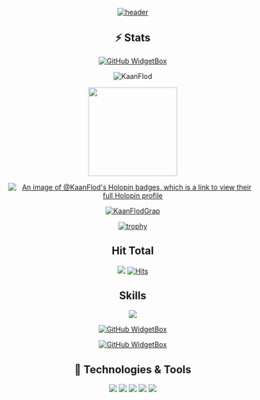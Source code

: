 <div align="center">

[![header](https://capsule-render.vercel.app/api?type=waving&color=0:EEFF00,100:a82da8&height=300&section=header&text=KaanFlod's%20Github&fontSize=90&animation=fadeIn&fontAlignY=38&desc=Welcome%20to%20%20my%20profile%20&descAlignY=51&descAlign=62)](https://github.com/kaanflod)

## ⚡ Stats 

[![GitHub WidgetBox](https://github-widgetbox.vercel.app/api/profile?username=KaanFlod&data=followers,repositories,stars,commits&theme=darkmode)]()

<p><img align="center" src="https://github-readme-streak-stats.herokuapp.com/?user=KaanFlod&theme=dark" alt="KaanFlod" /></p>
<a href="https://github.com/KaanFlod">
<img height="180em" src="https://github-readme-stats.vercel.app/api?username=KaanFlod&count_private=true&theme=radical&show_icons=true&hide=stars"/>

[![An image of @KaanFlod's Holopin badges, which is a link to view their full Holopin profile](https://holopin.me/KaanFlod)](https://holopin.io/@KaanFlod)


[![KaanFlodGrap](https://github-readme-activity-graph.vercel.app/graph?username=KaanFlod&hide_border=true&theme=xcode)](https://github.com/KaanFlod/)
  
[![trophy](https://github-profile-trophy.vercel.app/?username=KaanFlod&theme=onedark)]([https://github.com/ryo-ma/github-profile-trophy](https://github.com/KaanFlod))
  
  
## Hit Total
![](https://komarev.com/ghpvc/?username=KaanFlod)
[![Hits](https://hits.seeyoufarm.com/api/count/incr/badge.svg?url=https%3A%2F%2Fgithub.com%2FKaanFlod&count_bg=%23FF0071&title_bg=%23555555&icon=&icon_color=%23724040&title=hits&edge_flat=false)]()
  
## Skills

[![](https://github-widgetbox.vercel.app/api/skills?names=js,cpp,c,csharp,python,java,yaml&includeNames=true&theme=darkmode)](https://github.com/KaanFlod)
  
 [![GitHub WidgetBox](https://github-widgetbox.vercel.app/api/skills?tools=git,nodejs&includeNames=true&theme=darkmode)](https://github.com/KaanFlod)
  
 [![GitHub WidgetBox](https://github-widgetbox.vercel.app/api/skills?software=linux,vscode&includeNames=true&theme=darkmode)](https://github.com/KaanFlod)
  
## 🔧 Technologies & Tools
[![](https://img.shields.io/badge/Editor-VSCode-informational?style=flat&logo=visualstudiocode&logoColor=white&color=ff016e)](https://github.com/KaanFlod)
[![](https://img.shields.io/badge/Code-C++-informational?style=flat&logo=cplusplus&logoColor=white&color=ff016e)](https://github.com/KaanFlod)
[![](https://img.shields.io/badge/Code-CSharp-informational?style=flat&logo=csharp&logoColor=white&color=ff016e)](https://github.com/KaanFlod)
[![](https://img.shields.io/badge/Code-NodeJS-informational?style=flat&logo=nodedotjs&logoColor=white&color=ff016e)](https://github.com/KaanFlod)
[![](https://img.shields.io/badge/Code-Java-informational?style=flat&logo=java&logoColor=white&color=ff016e)](https://github.com/KaanFlod)

</div>
